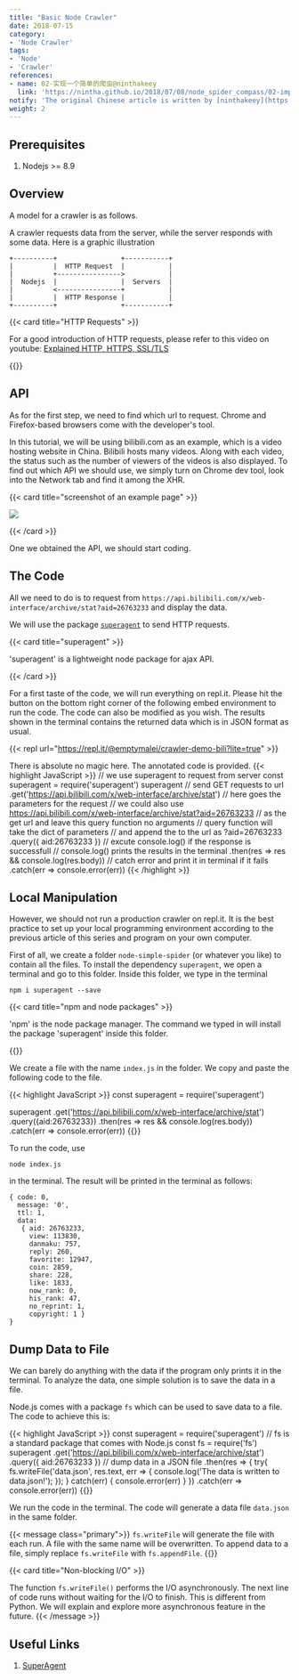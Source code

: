 ```yaml
---
title: "Basic Node Crawler"
date: 2018-07-15
category:
- 'Node Crawler'
tags:
- 'Node'
- 'Crawler'
references:
- name: 02-实现一个简单的爬虫@ninthakeey
  link: 'https://nintha.github.io/2018/07/08/node_spider_compass/02-impl_a_simple_spider/'
notify: 'The original Chinese article is written by [ninthakeey](https://github.com/nintha). It has been translated and remixed by Datumorphism'
weight: 2
---
```



## Prerequisites

1. Nodejs >= 8.9

## Overview

A model for a crawler is as follows.

A crawler requests data from the server, while the server responds with some data. Here is a graphic illustration

```
+----------+                +-----------+
|          |  HTTP Request  |           |
|          +---------------->           |
|  Nodejs  |                |  Servers  |
|          <----------------+           |
|          |  HTTP Response |           |
+----------+                +-----------+
```


{{< card title="HTTP Requests" >}}

For a good introduction of HTTP requests, please refer to this video on youtube: [Explained HTTP, HTTPS, SSL/TLS](https://www.youtube.com/watch?v=po3zYOe00O4)

{{</card>}}

## API

As for the first step, we need to find which url to request. Chrome and Firefox-based browsers come with the developer's tool.

In this tutorial, we will be using bilibili.com as an example, which is a video hosting website in China. Bilibili hosts many videos. Along with each video, the status such as the number of viewers of the videos is also displayed. To find out which API we should use, we simply turn on Chrome dev tool, look into the Network tab and find it among the XHR.

{{< card title="screenshot of an example page" >}}

![](../assets/chrome-dev-tool-for-api.jpg)

{{< /card >}}

One we obtained the API, we should start coding.

## The Code

All we need to do is to request from `https://api.bilibili.com/x/web-interface/archive/stat?aid=26763233` and display the data.

We will use the package [`superagent`](https://visionmedia.github.io/superagent/) to send HTTP requests.

{{< card title="superagent" >}}

'superagent' is a lightweight node package for ajax API.

{{< /card >}}

For a first taste of the code, we will run everything on repl.it. Please hit the button on the bottom right corner of the following embed environment to run the code. The code can also be modified as you wish. The results shown in the terminal contains the returned data which is in JSON format as usual.

{{< repl url="https://repl.it/@emptymalei/crawler-demo-bili?lite=true" >}}


There is absolute no magic here. The annotated code is provided.
{{< highlight JavaScript >}}
// we use superagent to request from server
const superagent = require('superagent')
superagent
  // send GET requests to url
	.get('https://api.bilibili.com/x/web-interface/archive/stat')
  // here goes the parameters for the request
  // we could also use https://api.bilibili.com/x/web-interface/archive/stat?aid=26763233
  // as the get url and leave this query function no arguments
  // query function will take the dict of parameters
  // and append the to the url as ?aid=26763233
	.query({ aid:26763233 })
  // excute console.log() if the response is successfull
  // console.log() prints the results in the terminal
	.then(res => res && console.log(res.body))
  // catch error and print it in terminal if it fails
	.catch(err => console.error(err))
{{< /highlight >}}

## Local Manipulation

However, we should not run a production crawler on repl.it. It is the best practice to set up your local programming environment according to the previous article of this series and program on your own computer.

First of all, we create a folder `node-simple-spider` (or whatever you like) to contain all the files. To install the dependency `superagent`, we open a terminal and go to this folder. Inside this folder, we type in the terminal

```terminal
npm i superagent --save
```

{{< card title="npm and node packages" >}}

'npm' is the node package manager. The command we typed in will install the package 'superagent' inside this folder.

{{</card>}}

We create a file with the name `index.js` in the folder. We copy and paste the following code to the file.

{{< highlight JavaScript >}}
const superagent = require('superagent')

superagent
	.get('https://api.bilibili.com/x/web-interface/archive/stat')
	.query({aid:26763233})
	.then(res => res && console.log(res.body))
	.catch(err => console.error(err))
{{</highlight>}}

To run the code, use
```terminal
node index.js
```
in the terminal. The result will be printed in the terminal as follows:
```terminal
{ code: 0,
  message: '0',
  ttl: 1,
  data:
   { aid: 26763233,
     view: 113830,
     danmaku: 757,
     reply: 260,
     favorite: 12947,
     coin: 2859,
     share: 228,
     like: 1833,
     now_rank: 0,
     his_rank: 47,
     no_reprint: 1,
     copyright: 1 }
}
```


## Dump Data to File

We can barely do anything with the data if the program only prints it in the terminal. To analyze the data, one simple solution is to save the data in a file.

Node.js comes with a package `fs` which can be used to save data to a file. The code to achieve this is:

{{< highlight JavaScript >}}
const superagent = require('superagent')
// fs is a standard package that comes with Node.js
const fs = require('fs')
superagent
	.get('https://api.bilibili.com/x/web-interface/archive/stat')
	.query({ aid:26763233 })
		// dump data in a JSON file
	.then(res => {
		try{
			fs.writeFile('data.json', res.text, err => {
  				console.log('The data is written to data.json!');
			});
		} catch(err) {
			console.error(err)
		}
	})
	.catch(err => console.error(err))
{{</highlight>}}

We run the code in the terminal. The code will generate a data file `data.json` in the same folder.

{{< message class="primary">}}
`fs.writeFile` will generate the file with each run. A file with the same name will be overwritten. To append data to a file, simply replace `fs.writeFile` with `fs.appendFile`.
{{</message>}}

{{< card title="Non-blocking I/O" >}}

The function `fs.writeFile()` performs the I/O asynchronously. The next line of code runs without waiting for the I/O to finish. This is different from Python. We will explain and explore more asynchronous feature in the future.
{{< /message >}}


## Useful Links

1. [SuperAgent](https://www.npmjs.com/package/superagent)
